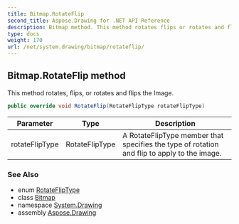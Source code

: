 ```yaml
---
title: Bitmap.RotateFlip
second_title: Aspose.Drawing for .NET API Reference
description: Bitmap method. This method rotates flips or rotates and flips the Image
type: docs
weight: 170
url: /net/system.drawing/bitmap/rotateflip/
---
```

## Bitmap.RotateFlip method

This method rotates, flips, or rotates and flips the Image.

```csharp
public override void RotateFlip(RotateFlipType rotateFlipType)
```

| Parameter | Type | Description |
| --- | --- | --- |
| rotateFlipType | RotateFlipType | A RotateFlipType member that specifies the type of rotation and flip to apply to the image. |

### See Also

* enum [RotateFlipType](../../rotatefliptype/)
* class [Bitmap](../)
* namespace [System.Drawing](../../bitmap/)
* assembly [Aspose.Drawing](../../../)


